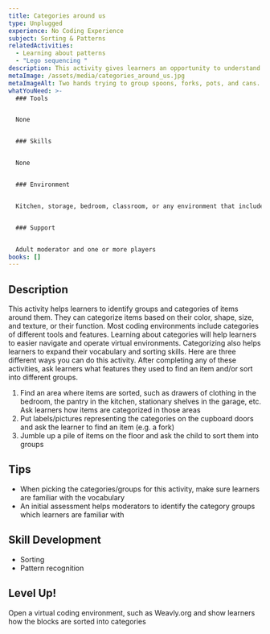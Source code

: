 ```yaml
---
title: Categories around us
type: Unplugged
experience: No Coding Experience
subject: Sorting & Patterns
relatedActivities:
  - Learning about patterns
  - "Lego sequencing "
description: This activity gives learners an opportunity to understand and practice sorting.
metaImage: /assets/media/categories_around_us.jpg
metaImageAlt: Two hands trying to group spoons, forks, pots, and cans.
whatYouNeed: >-
  ### Tools


  None


  ### Skills


  None


  ### Environment


  Kitchen, storage, bedroom, classroom, or any environment that includes different groupings of items


  ### Support


  Adult moderator and one or more players
books: []
---
```

## Description

This activity helps learners to identify groups and categories of items around them. They can categorize items based on their color, shape, size, and texture, or their function. Most coding environments include categories of different tools and features. Learning about categories will help learners to easier navigate and operate virtual environments. Categorizing also helps learners to expand their vocabulary and sorting skills. Here are three different ways you can do this activity. After completing any of these activities, ask learners what features they used to find an item and/or sort into different groups.

1. Find an area where items are sorted, such as drawers of clothing in the bedroom, the pantry in the kitchen, stationary shelves in the garage, etc. Ask learners how items are categorized in those areas
2. Put labels/pictures representing the categories on the cupboard doors and ask the learner to find an item (e.g. a fork)
3. Jumble up a pile of items on the floor and ask the child to sort them into groups

## Tips

* When picking the categories/groups for this activity, make sure learners are familiar with the vocabulary
* An initial assessment helps moderators to identify the category groups which learners are familiar with

## Skill Development

* Sorting
* Pattern recognition

## Level Up!

Open a virtual coding environment, such as Weavly.org and show learners how the blocks are sorted into categories